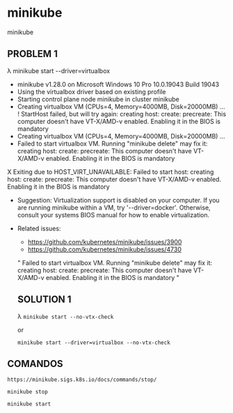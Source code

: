 # minikube
minikube

## PROBLEM 1
λ minikube start --driver=virtualbox
* minikube v1.28.0 on Microsoft Windows 10 Pro 10.0.19043 Build 19043
* Using the virtualbox driver based on existing profile
* Starting control plane node minikube in cluster minikube
* Creating virtualbox VM (CPUs=4, Memory=4000MB, Disk=20000MB) ...
! StartHost failed, but will try again: creating host: create: precreate: This computer doesn't have VT-X/AMD-v enabled. Enabling it in the BIOS is mandatory
* Creating virtualbox VM (CPUs=4, Memory=4000MB, Disk=20000MB) ...
* Failed to start virtualbox VM. Running "minikube delete" may fix it: creating host: create: precreate: This computer doesn't have VT-X/AMD-v enabled. Enabling it in the BIOS is mandatory

X Exiting due to HOST_VIRT_UNAVAILABLE: Failed to start host: creating host: create: precreate: This computer doesn't have VT-X/AMD-v enabled. Enabling it in the BIOS is mandatory
* Suggestion: Virtualization support is disabled on your computer. If you are running minikube within a VM, try '--driver=docker'. Otherwise, consult your systems BIOS manual for how to enable virtualization.
* Related issues:
  - https://github.com/kubernetes/minikube/issues/3900
  - https://github.com/kubernetes/minikube/issues/4730
  
  
  " Failed to start virtualbox VM. Running "minikube delete" may fix it: creating host: create: precreate: This computer doesn't have VT-X/AMD-v enabled. Enabling it in the BIOS is mandatory "
  
  
  ## SOLUTION 1
  
  λ ```minikube start --no-vtx-check```
  
  or
  
  ```minikube start --driver=virtualbox --no-vtx-check```


## COMANDOS
```https://minikube.sigs.k8s.io/docs/commands/stop/```

```minikube stop```

```minikube start```

